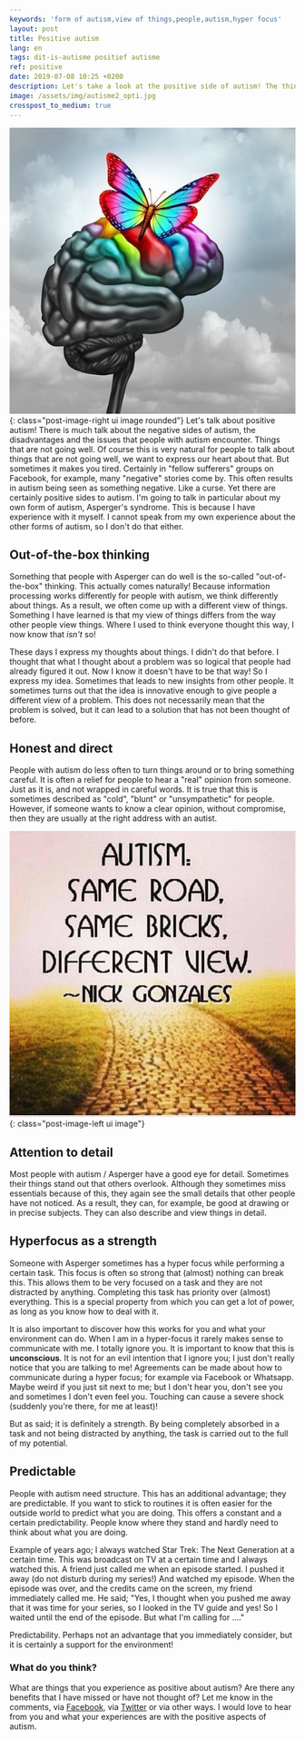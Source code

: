 ```yaml
---
keywords: 'form of autism,view of things,people,autism,hyper focus'
layout: post
title: Positive autism
lang: en
tags: dit-is-autisme positief autisme
ref: positive
date: 2019-07-08 10:25 +0200
description: Let's take a look at the positive side of autism! The thing that are a blessing and don't make life difficult. Or how you can look at difficulties and make them your strengths
image: /assets/img/autisme2_opti.jpg
crosspost_to_medium: true
---
```

![Autisme kan ook mooi zijn](/assets/img/autisme2_opti.jpg){: class="post-image-right ui image rounded"}
Let's talk about positive autism! There is much talk about the negative sides of autism, the disadvantages and the issues that people with autism encounter. Things that are not going well. Of course this is very natural for people to talk about things that are not going well, we want to express our heart about that. But sometimes it makes you tired. Certainly in "fellow sufferers" groups on Facebook, for example, many "negative" stories come by. This often results in autism being seen as something negative. Like a curse. Yet there are certainly positive sides to autism.
I'm going to talk in particular about my own form of autism, Asperger's syndrome. This is because I have experience with it myself. I cannot speak from my own experience about the other forms of autism, so I don't do that either.

## Out-of-the-box thinking
Something that people with Asperger can do well is the so-called "out-of-the-box" thinking. This actually comes naturally! Because information processing works differently for people with autism, we think differently about things. As a result, we often come up with a different view of things. Something I have learned is that my view of things differs from the way other people view things. Where I used to think everyone thought this way, I now know that *isn't* so!

These days I express my thoughts about things. I didn't do that before. I thought that what I thought about a problem was so logical that people had already figured it out. Now I know it doesn't have to be that way! So I express my idea. Sometimes that leads to new insights from other people. It sometimes turns out that the idea is innovative enough to give people a different view of a problem. This does not necessarily mean that the problem is solved, but it can lead to a solution that has not been thought of before.

## Honest and direct
People with autism do less often to turn things around or to bring something careful. It is often a relief for people to hear a "real" opinion from someone. Just as it is, and not wrapped in careful words. It is true that this is sometimes described as "cold", "blunt" or "unsympathetic" for people. However, if someone wants to know a clear opinion, without compromise, then they are usually at the right address with an autist.

![Different view, same bricks](/assets/img/difbutsame.jpg){: class="post-image-left ui image"}
## Attention to detail
Most people with autism / Asperger have a good eye for detail. Sometimes their things stand out that others overlook. Although they sometimes miss essentials because of this, they again see the small details that other people have not noticed. As a result, they can, for example, be good at drawing or in precise subjects. They can also describe and view things in detail.

## Hyperfocus as a strength
Someone with Asperger sometimes has a hyper focus while performing a certain task. This focus is often so strong that (almost) nothing can break this. This allows them to be very focused on a task and they are not distracted by anything. Completing this task has priority over (almost) everything. This is a special property from which you can get a lot of power, as long as you know how to deal with it.

It is also important to discover how this works for you and what your environment can do. When I am in a hyper-focus it rarely makes sense to communicate with me. I totally ignore you. It is important to know that this is **unconscious**. It is not for an evil intention that I ignore you; I just don't really notice that you are talking to me! Agreements can be made about how to communicate during a hyper focus; for example via Facebook or Whatsapp. Maybe weird if you just sit next to me; but I don't hear you, don't see you and sometimes I don't even feel you. Touching can cause a severe shock (suddenly you're there, for me at least)!

But as said; it is definitely a strength. By being completely absorbed in a task and not being distracted by anything, the task is carried out to the full of my potential.

## Predictable
People with autism need structure. This has an additional advantage; they are predictable. If you want to stick to routines it is often easier for the outside world to predict what you are doing. This offers a constant and a certain predictability. People know where they stand and hardly need to think about what you are doing.

Example of years ago; I always watched Star Trek: The Next Generation at a certain time. This was broadcast on TV at a certain time and I always watched this. A friend just called me when an episode started. I pushed it away (do not disturb during my series!) And watched my episode. When the episode was over, and the credits came on the screen, my friend immediately called me. He said; "Yes, I thought when you pushed me away that it was time for your series, so I looked in the TV guide and yes! So I waited until the end of the episode. But what I'm calling for ...."

Predictability. Perhaps not an advantage that you immediately consider, but it is certainly a support for the environment!

### What do you think?

What are things that you experience as positive about autism? Are there any benefits that I have missed or have not thought of? Let me know in the comments, via [Facebook](https://www.facebook.com/myautisticself/), via [Twitter](https://twitter.com/WesterinkDavid) or via other ways. I would love to hear from you and what your experiences are with the positive aspects of autism.
